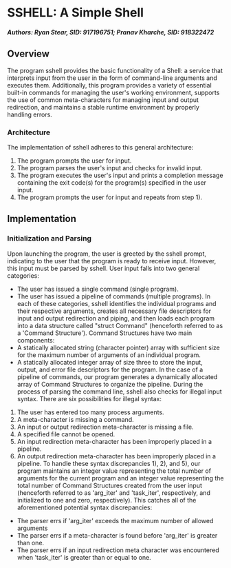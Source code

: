 # SSHELL: A Simple Shell
##### Authors: _Ryan Stear, SID: 917196751; Pranav Kharche, SID: 918322472_

## Overview
The program sshell provides the basic functionality of a Shell: a service that
interprets input from the user in the form of command-line arguments and
executes them. Additionally, this program provides a variety of essential
built-in commands for managing the user's working environment, supports the use
of common meta-characters for managing input and output redirection, and
maintains a stable runtime environment by properly handling errors.

### Architecture
The implementation of sshell adheres to this general architecture:
1. The program prompts the user for input.
2. The program parses the user's input and checks for invalid input.
3. The program executes the user's input and prints a completion message
containing the exit code(s) for the program(s) specified in the user input.
4. The program prompts the user for input and repeats from step 1).

## Implementation

### Initialization and Parsing
Upon launching the program, the user is greeted by the sshell prompt, indicating
to the user that the program is ready to receive input. However, this input
must be parsed by sshell. User input falls into two general categories:
* The user has issued a single command (single program).
* The user has issued a pipeline of commands (multiple programs).
In each of these categories, sshell identifies the individual programs and their
respective arguments, creates all necessary file descriptors for input and
output redirection and piping, and then loads each program into a data structure
called "struct Command" (henceforth referred to as a 'Command Structure').
Command Structures have two main components:
* A statically allocated string (character pointer) array with sufficient size for 
the maximum number of arguments of an individual program.
* A statically allocated integer array of size three to store the input, output,
and error file descriptors for the program.
In the case of a pipeline of commands, our program generates a dynamically
allocated array of Command Structures to organize the pipeline.
During the process of parsing the command line, sshell also checks for illegal
input syntax. There are six possibilities for illegal syntax:
1. The user has entered too many process arguments.
2. A meta-character is missing a command.
3. An input or output redirection meta-character is missing a file.
4. A specified file cannot be opened.
5. An input redirection meta-character has been improperly placed in a
pipeline.
6. An output redirection meta-character has been improperly placed in a
pipeline.
To handle these syntax discrepancies 1), 2), and 5), our program maintains an
integer value representing the total number of arguments for the current
program and an integer value representing the total number of Command Structures
created from the user input (henceforth referred to as 'arg_iter' and
'task_iter', respectively, and initialized to one and zero, respectively).
This catches all of the aforementioned potential syntax discrepancies:
* The parser errs if 'arg_iter' exceeds the maximum number of allowed arguments
* The parser errs if a meta-character is found before 'arg_iter' is greater than
one.
* The parser errs if an input redirection meta character was encountered when
'task_iter' is greater than or equal to one.

